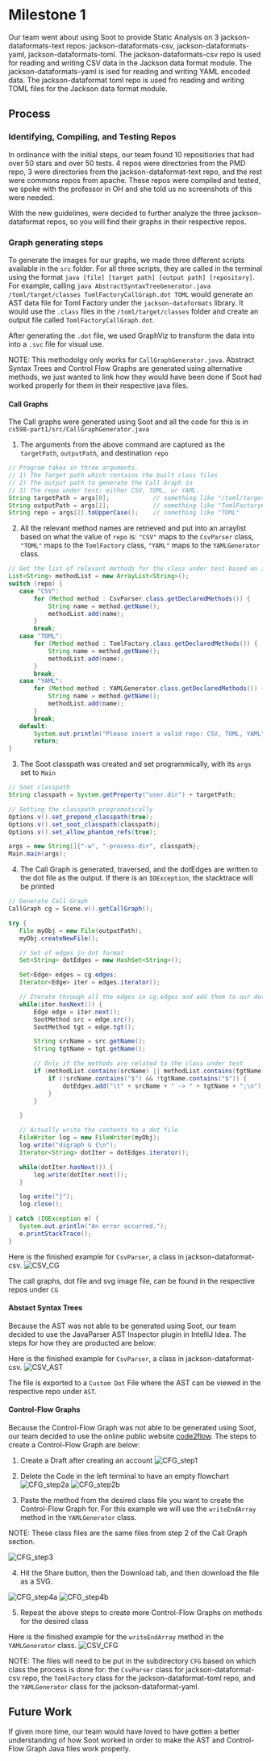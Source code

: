 # Milestone 1

Our team went about using Soot to provide Static Analysis on 3 jackson-dataformats-text repos: jackson-dataformats-csv, jackson-dataformats-yaml, jackson-dataformats-toml. The jackson-dataformats-csv repo is used for reading and writing CSV data in the Jackson data format module. The jackson-dataformats-yaml is ised for reading and writing YAML encoded data. The jackson-dataformat toml repo is used fro reading and writing TOML files for the Jackson data format module. 

## Process

### Identifying, Compiling, and Testing Repos
In ordinance with the initial steps, our team found 10 repositiories that had over 50 stars and over 50 tests. 4 repos were directories from the PMD repo, 3 were directories from the jackson-dataformat-text repo, and the rest were commons repos from apache. These repos were compiled and tested, we spoke with the professor in OH and she told us no screenshots of this were needed.

With the new guidelines, were decided to further analyze the three jackson-dataformat repos, so you will find their graphs in their respective repos.

### Graph generating steps

To generate the images for our graphs, we made three different scripts available in the `src` folder. For all three scripts, they are called in the terminal using the format `java [file] [target path] [output path] [repository]`.
For example, calling `java AbstractSyntaxTreeGenerator.java /toml/target/classes TomlFactoryCallGraph.dot TOML` would generate an AST data file for Toml Factory under the `jackson-dataformats` library. It would use the `.class` files in the
`/toml/target/classes` folder and create an output file called `TomlFactoryCallGraph.dot`.

After generating the `.dot` file, we used GraphViz to transform the data into into a `.svc` file for visual use.

NOTE: This methodolgy only works for `CallGraphGenerator.java`. Abstract Syntax Trees and Control Flow Graphs are generated using alternative methods, we just wanted to link how they would have been done if Soot had worked properly for them in their respective java files.

#### Call Graphs
The Call graphs were generated using Soot and all the code for this is in `cs598-part1/src/CallGraphGenerator.java`

1. The arguments from the above command are captured as the `targetPath`, `outputPath`, and destination `repo`

```java
// Program takes in three arguments.
// 1) The Target path which contains the built class files
// 2) The output path to generate the Call Graph in
// 3) The repo under test: either CSV, TOML, or YAML.
String targetPath = args[0];            // something like "/toml/target/classes"
String outputPath = args[1];            // something like "TomlFactoryCallGraph.dot"
String repo = args[2].toUpperCase();    // something like "TOML"
```

2. All the relevant method names are retrieved and put into an arraylist based on what the value of `repo` is: `"CSV"` maps to the `CsvParser` class, `"TOML"` maps to the `TomlFactory` class, `"YAML"` maps to the `YAMLGenerator` class.

```java
// Get the list of relevant methods for the class under test based on its repo
List<String> methodList = new ArrayList<String>();
switch (repo) {
   case "CSV":
       for (Method method : CsvParser.class.getDeclaredMethods()) {
           String name = method.getName();
           methodList.add(name);
       }
       break;
   case "TOML":
       for (Method method : TomlFactory.class.getDeclaredMethods()) {
           String name = method.getName();
           methodList.add(name);
       }
       break;
   case "YAML":
       for (Method method : YAMLGenerator.class.getDeclaredMethods()) {
           String name = method.getName();
           methodList.add(name);
       }
       break;
   default:
       System.out.println("Please insert a valid repo: CSV, TOML, YAML");
       return;
}
```
3. The Soot classpath was created and set programmically, with its `args` set to `Main`

```java
// Soot classpath
String classpath = System.getProperty("user.dir") + targetPath;

// Setting the classpath programatically
Options.v().set_prepend_classpath(true);
Options.v().set_soot_classpath(classpath);
Options.v().set_allow_phantom_refs(true);

args = new String[]{"-w", "-process-dir", classpath};
Main.main(args);
```

4. The Call Graph is generated, traversed, and the dotEdges are written to the dot file as the output. If there is an `IOException`, the stacktrace will be printed

```java
// Generate Call Graph
CallGraph cg = Scene.v().getCallGraph();

try {
   File myObj = new File(outputPath);
   myObj.createNewFile();

   // Set of edges in dot format
   Set<String> dotEdges = new HashSet<String>();

   Set<Edge> edges = cg.edges;
   Iterator<Edge> iter = edges.iterator();

   // Iterate through all the edges in cg.edges and add them to our dotEdges set
   while(iter.hasNext()) {
       Edge edge = iter.next();
       SootMethod src = edge.src();
       SootMethod tgt = edge.tgt();

       String srcName = src.getName();
       String tgtName = tgt.getName();

       // Only if the methods are related to the class under test
       if (methodList.contains(srcName) || methodList.contains(tgtName)) {
           if (!srcName.contains("$") && !tgtName.contains("$")) {
               dotEdges.add("\t" + srcName + " -> " + tgtName + ";\n");
           }
       }

   }

   // Actually write the contents to a dot file
   FileWriter log = new FileWriter(myObj);
   log.write("digraph G {\n");
   Iterator<String> dotIter = dotEdges.iterator();

   while(dotIter.hasNext()) {
       log.write(dotIter.next());
   }

   log.write("}");
   log.close();

} catch (IOException e) {
   System.out.println("An error occurred.");
   e.printStackTrace();
}
```

Here is the finished example for `CsvParser`, a class in jackson-dataformat-csv.
![CSV_CG](/jackson-dataformats-csv/CG/CSVCallGraph.svg)


The call graphs, dot file and svg image file, can be found in the respective repos under `CG`

#### Abstact Syntax Trees
Because the AST was not able to be generated using Soot, our team decided to use the JavaParser AST Inspector plugin in IntelliJ Idea. The steps for how they are producted are below:

Here is the finished example for `CsvParser`, a class in jackson-dataformat-csv.
![CSV_AST](/jackson-dataformats-csv/AST/CSVAST.svg)

The file is exported to a `Custom Dot` File where the AST can be viewed in the respective repo under `AST`.

#### Control-Flow Graphs
Because the Control-Flow Graph was not able to be generated using Soot, our team decided to use the online public website [code2flow](https://code2flow.com/). The steps to create a Control-Flow Graph are below:

1. Create a Draft after creating an account
![CFG_step1](/markdown_images/CFG_step1.JPG)

2. Delete the Code in the left terminal to have an empty flowchart
![CFG_step2a](/markdown_images/CFG_step2a.JPG)
![CFG_step2b](/markdown_images/CFG_step2b.JPG)

3. Paste the method from the desired class file you want to create the Control-Flow Graph for. For this example we will use the `writeEndArray` method in the `YAMLGenerator` class. 

NOTE: These class files are the same files from step 2 of the Call Graph section.

![CFG_step3](/markdown_images/CFG_step3.JPG)

4. Hit the Share button, then the Download tab, and then download the file as a SVG.

![CFG_step4a](/markdown_images/CFG_step4a.JPG)
![CFG_step4b](/markdown_images/CFG_step4b.JPG)

5. Repeat the above steps to create more Control-Flow Graphs on methods for the desired class


Here is the finished example for the `writeEndArray` method in the `YAMLGenerator` class.
![CSV_CFG](/jackson-dataformats-yaml/CFG/writeEndArray.svg)

NOTE: The files will need to be put in the subdirectory `CFG` based on which class the process is done for: the `CsvParser` class for jackson-dataformat-csv repo, the `TomlFactory` class for the jackson-dataformat-toml repo, and the `YAMLGenerator` class for the jackson-dataformat-yaml.


## Future Work
If given more time, our team would have loved to have gotten a better understanding of how Soot worked in order to make the AST and Control-Flow Graph Java files work properly.